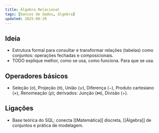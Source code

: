 ```yaml
---
title: Álgebra Relacional
tags: [bancos de dados, álgebra]
updated: 2025-08-29
---
```


## Ideia
- Estrutura formal para consultar e transformar relações (tabelas) como conjuntos: operações fechadas e composicionais.
- TODO explique melhor, como se usa, como funciona. Para que se usa.

## Operadores básicos
- Seleção (σ), Projeção (π), União (∪), Diferença (−), Produto cartesiano (×), Renomeação (ρ); derivados: Junção (⋈), Divisão (÷).

## Ligações
- Base teórica do SQL; conecta [[Matemática]] discreta, [[Álgebra]] de conjuntos e prática de modelagem.
